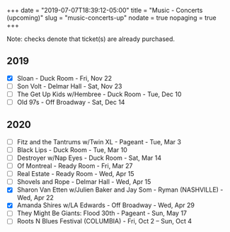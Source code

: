 +++
date = "2019-07-07T18:39:12-05:00"
title = "Music - Concerts (upcoming)"
slug = "music-concerts-up"
nodate = true
nopaging = true
+++

Note: checks denote that ticket(s) are already purchased.

## 2019

- [X] Sloan - Duck Room - Fri, Nov 22
- [ ] Son Volt - Delmar Hall - Sat, Nov 23
- [ ] The Get Up Kids w/Hembree - Duck Room - Tue, Dec 10
- [ ] Old 97s - Off Broadway - Sat, Dec 14

## 2020

- [ ] Fitz and the Tantrums w/Twin XL - Pageant - Tue, Mar 3
- [ ] Black Lips - Duck Room - Tue, Mar 10
- [ ] Destroyer w/Nap Eyes - Duck Room - Sat, Mar 14
- [ ] Of Montreal - Ready Room - Fri, Mar 27
- [ ] Real Estate - Ready Room - Wed, Apr 15
- [ ] Shovels and Rope - Delmar Hall - Wed, Apr 15
- [X] Sharon Van Etten w/Julien Baker and Jay Som - Ryman (NASHVILLE) - Wed, Apr 22
- [X] Amanda Shires w/LA Edwards - Off Broadway - Wed, Apr 29
- [ ] They Might Be Giants: Flood 30th - Pageant - Sun, May 17
- [ ] Roots N Blues Festival (COLUMBIA) - Fri, Oct 2 – Sun, Oct 4
